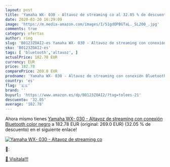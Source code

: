 ```yaml
---
layout: post
title: 'Yamaha WX- 030 - Altavoz de streaming co al 32.05 % de descuento'
date: 2020-03-20 16:29:09
image: 'https://m.media-amazon.com/images/I/51gdOPBGTaL._SL200_.jpg'
comments: true
category: ofertas
author: ring
slug: 'B0123ZOAI2-es Yamaha WX- 030 - Altavoz de streaming con conexión...'
sku: 'B0123ZOAI2-es'
tags: [ 'bluetooth','altavoz', ]
actualPrice: 182.78 EUR
currency: EUR
price: 182.78
comparePrice: 269.0 EUR
prodname: 'Yamaha WX- 030 - Altavoz de streaming con conexión Bluetooth  color negro'
country: 'es'
flag: '🇪🇸'
brand: ''
buyurl: 'https://www.amazon.es/dp/B0123ZOAI2/?tag=tolees-21'
descuento: '32.05'
average: '182.78'
---
```


Ahora mismo tienes [Yamaha WX- 030 - Altavoz de streaming con conexión Bluetooth  color negro](https://www.amazon.es/dp/B0123ZOAI2/?tag=tolees-21) a 182.78 EUR (original: 269.0 EUR) (32.05 %  de descuento) en el siguiente enlace!

[![Yamaha WX- 030 - Altavoz de streaming co](https://m.media-amazon.com/images/I/51gdOPBGTaL._SL200_.jpg)](https://www.amazon.es/dp/B0123ZOAI2/?tag=tolees-21)

🔎:


[🛒 Visítala!!!](https://www.amazon.es/dp/B0123ZOAI2/?tag=tolees-21)
